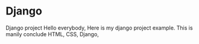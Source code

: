 # Django
Django project
Hello everybody, Here is my django project example. 
This is manily conclude HTML, CSS, Django, 
